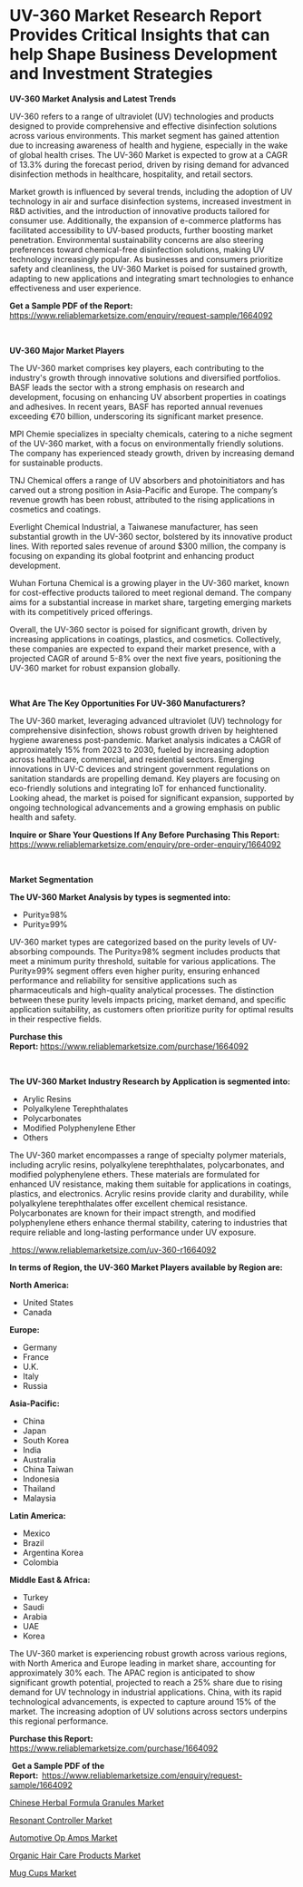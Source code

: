 <p><h1>UV-360 Market Research Report Provides Critical Insights that can help Shape Business Development and Investment Strategies</h1></p><p><strong>UV-360 Market Analysis and Latest Trends</strong></p>
<p><p>UV-360 refers to a range of ultraviolet (UV) technologies and products designed to provide comprehensive and effective disinfection solutions across various environments. This market segment has gained attention due to increasing awareness of health and hygiene, especially in the wake of global health crises. The UV-360 Market is expected to grow at a CAGR of 13.3% during the forecast period, driven by rising demand for advanced disinfection methods in healthcare, hospitality, and retail sectors.</p><p>Market growth is influenced by several trends, including the adoption of UV technology in air and surface disinfection systems, increased investment in R&D activities, and the introduction of innovative products tailored for consumer use. Additionally, the expansion of e-commerce platforms has facilitated accessibility to UV-based products, further boosting market penetration. Environmental sustainability concerns are also steering preferences toward chemical-free disinfection solutions, making UV technology increasingly popular. As businesses and consumers prioritize safety and cleanliness, the UV-360 Market is poised for sustained growth, adapting to new applications and integrating smart technologies to enhance effectiveness and user experience.</p></p>
<p><strong>Get a Sample PDF of the Report:&nbsp;</strong> <a href="https://www.reliablemarketsize.com/enquiry/request-sample/1664092?utm_campaign=1167&utm_medium=2&utm_source=Github&utm_content=ia&utm_term=28092024&utm_id=uv-360">https://www.reliablemarketsize.com/enquiry/request-sample/1664092</a></p>
<p>&nbsp;</p>
<p><strong>UV-360 Major Market Players</strong></p>
<p><p>The UV-360 market comprises key players, each contributing to the industry's growth through innovative solutions and diversified portfolios. BASF leads the sector with a strong emphasis on research and development, focusing on enhancing UV absorbent properties in coatings and adhesives. In recent years, BASF has reported annual revenues exceeding €70 billion, underscoring its significant market presence.</p><p>MPI Chemie specializes in specialty chemicals, catering to a niche segment of the UV-360 market, with a focus on environmentally friendly solutions. The company has experienced steady growth, driven by increasing demand for sustainable products.</p><p>TNJ Chemical offers a range of UV absorbers and photoinitiators and has carved out a strong position in Asia-Pacific and Europe. The company’s revenue growth has been robust, attributed to the rising applications in cosmetics and coatings.</p><p>Everlight Chemical Industrial, a Taiwanese manufacturer, has seen substantial growth in the UV-360 sector, bolstered by its innovative product lines. With reported sales revenue of around $300 million, the company is focusing on expanding its global footprint and enhancing product development.</p><p>Wuhan Fortuna Chemical is a growing player in the UV-360 market, known for cost-effective products tailored to meet regional demand. The company aims for a substantial increase in market share, targeting emerging markets with its competitively priced offerings.</p><p>Overall, the UV-360 sector is poised for significant growth, driven by increasing applications in coatings, plastics, and cosmetics. Collectively, these companies are expected to expand their market presence, with a projected CAGR of around 5-8% over the next five years, positioning the UV-360 market for robust expansion globally.</p></p>
<p>&nbsp;</p>
<p><strong>What Are The Key Opportunities For UV-360 Manufacturers?</strong></p>
<p><p>The UV-360 market, leveraging advanced ultraviolet (UV) technology for comprehensive disinfection, shows robust growth driven by heightened hygiene awareness post-pandemic. Market analysis indicates a CAGR of approximately 15% from 2023 to 2030, fueled by increasing adoption across healthcare, commercial, and residential sectors. Emerging innovations in UV-C devices and stringent government regulations on sanitation standards are propelling demand. Key players are focusing on eco-friendly solutions and integrating IoT for enhanced functionality. Looking ahead, the market is poised for significant expansion, supported by ongoing technological advancements and a growing emphasis on public health and safety.</p></p>
<p><strong>Inquire or Share Your Questions If Any Before Purchasing This Report:</strong> <a href="https://www.reliablemarketsize.com/enquiry/pre-order-enquiry/1664092?utm_campaign=1167&utm_medium=2&utm_source=Github&utm_content=ia&utm_term=28092024&utm_id=uv-360">https://www.reliablemarketsize.com/enquiry/pre-order-enquiry/1664092</a></p>
<p>&nbsp;</p>
<p><strong>Market Segmentation</strong></p>
<p><strong>The UV-360 Market Analysis by types is segmented into:</strong></p>
<p><ul><li>Purity≥98%</li><li>Purity≥99%</li></ul></p>
<p><p>UV-360 market types are categorized based on the purity levels of UV-absorbing compounds. The Purity≥98% segment includes products that meet a minimum purity threshold, suitable for various applications. The Purity≥99% segment offers even higher purity, ensuring enhanced performance and reliability for sensitive applications such as pharmaceuticals and high-quality analytical processes. The distinction between these purity levels impacts pricing, market demand, and specific application suitability, as customers often prioritize purity for optimal results in their respective fields.</p></p>
<p><strong>Purchase this Report:&nbsp;</strong><a href="https://www.reliablemarketsize.com/purchase/1664092?utm_campaign=1167&utm_medium=2&utm_source=Github&utm_content=ia&utm_term=28092024&utm_id=uv-360">https://www.reliablemarketsize.com/purchase/1664092</a></p>
<p>&nbsp;</p>
<p><strong>The UV-360 Market Industry Research by Application is segmented into:</strong></p>
<p><ul><li>Arylic Resins</li><li>Polyalkylene Terephthalates</li><li>Polycarbonates</li><li>Modified Polyphenylene Ether</li><li>Others</li></ul></p>
<p><p>The UV-360 market encompasses a range of specialty polymer materials, including acrylic resins, polyalkylene terephthalates, polycarbonates, and modified polyphenylene ethers. These materials are formulated for enhanced UV resistance, making them suitable for applications in coatings, plastics, and electronics. Acrylic resins provide clarity and durability, while polyalkylene terephthalates offer excellent chemical resistance. Polycarbonates are known for their impact strength, and modified polyphenylene ethers enhance thermal stability, catering to industries that require reliable and long-lasting performance under UV exposure.</p></p>
<p><a href="https://www.reliablemarketsize.com/uv-360-r1664092?utm_campaign=1167&utm_medium=2&utm_source=Github&utm_content=ia&utm_term=28092024&utm_id=uv-360">&nbsp;https://www.reliablemarketsize.com/uv-360-r1664092</a></p>
<p><strong>In terms of Region, the UV-360 Market Players available by Region are:</strong></p>
<p>
    <p> <strong> North America: </strong>
        <ul>
            <li>United States</li>
            <li>Canada</li>
        </ul>
        </p> 
    <p> <strong> Europe: </strong>
        <ul>
            <li>Germany</li>
            <li>France</li>
            <li>U.K.</li>
            <li>Italy</li>
            <li>Russia</li>
        </ul>
        </p> 
    <p> <strong> Asia-Pacific: </strong>
        <ul>
            <li>China</li>
            <li>Japan</li>
            <li>South Korea</li>
            <li>India</li>
            <li>Australia</li>
            <li>China Taiwan</li>
            <li>Indonesia</li>
            <li>Thailand</li>
            <li>Malaysia</li>
        </ul>
        </p> 
    <p> <strong> Latin America: </strong>
        <ul>
            <li>Mexico</li>
            <li>Brazil</li>
            <li>Argentina Korea</li>
            <li>Colombia</li>
        </ul>
        </p> 
    <p> <strong> Middle East & Africa: </strong>
        <ul>
            <li>Turkey</li>
            <li>Saudi</li>
            <li>Arabia</li>
            <li>UAE</li>
            <li>Korea</li>
        </ul>
    </p>
    </p>
<p><p>The UV-360 market is experiencing robust growth across various regions, with North America and Europe leading in market share, accounting for approximately 30% each. The APAC region is anticipated to show significant growth potential, projected to reach a 25% share due to rising demand for UV technology in industrial applications. China, with its rapid technological advancements, is expected to capture around 15% of the market. The increasing adoption of UV solutions across sectors underpins this regional performance.</p></p>
<p><strong>Purchase this Report: </strong><a href="https://www.reliablemarketsize.com/purchase/1664092?utm_campaign=1167&utm_medium=2&utm_source=Github&utm_content=ia&utm_term=28092024&utm_id=uv-360">https://www.reliablemarketsize.com/purchase/1664092</a></p>
<p>&nbsp;<strong>Get a Sample PDF of the Report:&nbsp;&nbsp;</strong><a href="https://www.reliablemarketsize.com/enquiry/request-sample/1664092?utm_campaign=1167&utm_medium=2&utm_source=Github&utm_content=ia&utm_term=28092024&utm_id=uv-360">https://www.reliablemarketsize.com/enquiry/request-sample/1664092</a></p>
<p><strong></strong></p>
<p><p><a href="https://github.com/mabutironaldo/Market-Research-Report-List-6/blob/main/chinese-herbal-formula-granules-market.md?utm_campaign=1167&utm_medium=2&utm_source=Github&utm_content=ia&utm_term=28092024&utm_id=uv-360">Chinese Herbal Formula Granules Market</a></p><p><a href="https://issuu.com/reportprime-2/docs/resonant-controller-market-size-203_23872498ce50d8?utm_campaign=1167&utm_medium=2&utm_source=Github&utm_content=ia&utm_term=28092024&utm_id=uv-360">Resonant Controller Market</a></p><p><a href="https://issuu.com/reportprime-2/docs/automotive-op-amps-market-size-2030_efe9b94d9d4a1d?utm_campaign=1167&utm_medium=2&utm_source=Github&utm_content=ia&utm_term=28092024&utm_id=uv-360">Automotive Op Amps Market</a></p><p><a href="https://www.linkedin.com/pulse/global-organic-hair-care-products-market-product-d7fwe?utm_campaign=1167&utm_medium=2&utm_source=Github&utm_content=ia&utm_term=28092024&utm_id=uv-360">Organic Hair Care Products Market</a></p><p><a href="https://www.linkedin.com/pulse/unlocking-growth-potential-market-strategic-analysis-mug-cups-zhzje?utm_campaign=1167&utm_medium=2&utm_source=Github&utm_content=ia&utm_term=28092024&utm_id=uv-360">Mug Cups Market</a></p></p>
